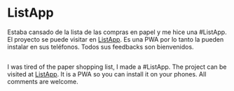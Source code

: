 # ListApp
Estaba cansado de la lista de las compras en papel y me hice una #ListApp. El proyecto se puede visitar en [ListApp](https://listapp.tk/). Es una PWA por lo tanto la pueden instalar en sus teléfonos. Todos sus feedbacks son bienvenidos.

##
I was tired of the paper shopping list, I made a #ListApp. The project can be visited at [ListApp](https://listapp.tk/). It is a PWA so you can install it on your phones. All comments are welcome.
